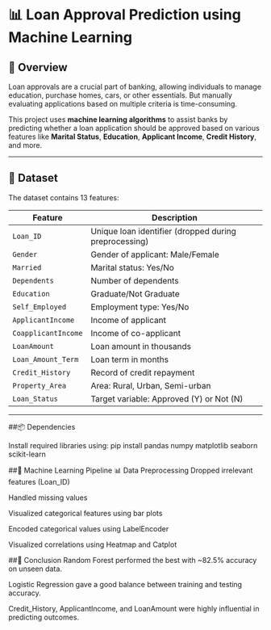 # 📊 Loan Approval Prediction using Machine Learning

## 📌 Overview

Loan approvals are a crucial part of banking, allowing individuals to manage education, purchase homes, cars, or other essentials. But manually evaluating applications based on multiple criteria is time-consuming.

This project uses **machine learning algorithms** to assist banks by predicting whether a loan application should be approved based on various features like **Marital Status**, **Education**, **Applicant Income**, **Credit History**, and more.

---

## 📁 Dataset

The dataset contains 13 features:

| Feature              | Description                                                        |
|----------------------|--------------------------------------------------------------------|
| `Loan_ID`            | Unique loan identifier (dropped during preprocessing)             |
| `Gender`             | Gender of applicant: Male/Female                                  |
| `Married`            | Marital status: Yes/No                                            |
| `Dependents`         | Number of dependents                                               |
| `Education`          | Graduate/Not Graduate                                             |
| `Self_Employed`      | Employment type: Yes/No                                           |
| `ApplicantIncome`    | Income of applicant                                                |
| `CoapplicantIncome`  | Income of co-applicant                                             |
| `LoanAmount`         | Loan amount in thousands                                           |
| `Loan_Amount_Term`   | Loan term in months                                                |
| `Credit_History`     | Record of credit repayment                                         |
| `Property_Area`      | Area: Rural, Urban, Semi-urban                                     |
| `Loan_Status`        | Target variable: Approved (Y) or Not (N)                           |

---

##📦 Dependencies

Install required libraries using:
pip install pandas numpy matplotlib seaborn scikit-learn


##🧠 Machine Learning Pipeline
📊 Data Preprocessing
Dropped irrelevant features (Loan_ID)

Handled missing values

Visualized categorical features using bar plots

Encoded categorical values using LabelEncoder

Visualized correlations using Heatmap and Catplot


##📌 Conclusion
Random Forest performed the best with ~82.5% accuracy on unseen data.

Logistic Regression gave a good balance between training and testing accuracy.

Credit_History, ApplicantIncome, and LoanAmount were highly influential in predicting outcomes.

